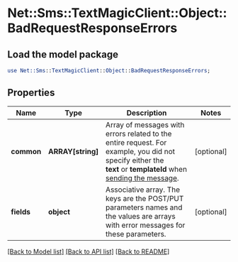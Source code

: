 # Net::Sms::TextMagicClient::Object::BadRequestResponseErrors

## Load the model package
```perl
use Net::Sms::TextMagicClient::Object::BadRequestResponseErrors;
```

## Properties
Name | Type | Description | Notes
------------ | ------------- | ------------- | -------------
**common** | **ARRAY[string]** | Array of messages with errors related to the entire request. For example, you did not specify either the **text** or **templateId** when [sending the message](/docs/api/send-sms/).  | [optional] 
**fields** | **object** | Associative array. The keys are the POST/PUT parameters names and the values are arrays with error messages for these parameters.  | [optional] 

[[Back to Model list]](../README.md#documentation-for-models) [[Back to API list]](../README.md#documentation-for-api-endpoints) [[Back to README]](../README.md)


